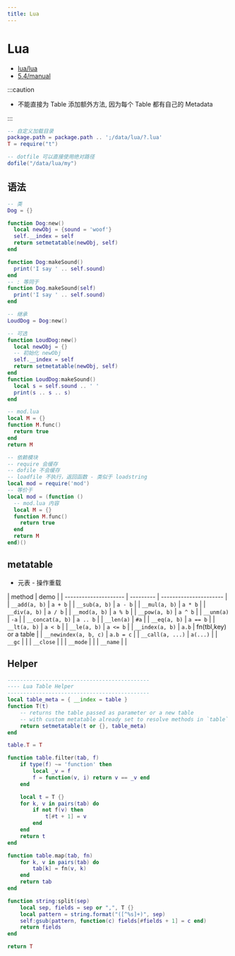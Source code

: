 ```yaml
---
title: Lua
---
```


# Lua

- [lua/lua](https://github.com/lua/lua)
- [5.4/manual](https://www.lua.org/manual/5.4/manual.html)

:::caution

- 不能直接为 Table 添加额外方法, 因为每个 Table 都有自己的 Metadata

:::

```lua
-- 自定义加载目录
package.path = package.path .. ';/data/lua/?.lua'
T = require("t")

-- dotfile 可以直接使用绝对路径
dofile("/data/lua/my")
```

## 语法

```lua
-- 类
Dog = {}

function Dog:new()
  local newObj = {sound = 'woof'}
  self.__index = self
  return setmetatable(newObj, self)
end

function Dog:makeSound()
  print('I say ' .. self.sound)
end
-- : 等同于
function Dog.makeSound(self)
  print('I say ' .. self.sound)
end

-- 继承
LoudDog = Dog:new()

-- 可选
function LoudDog:new()
  local newObj = {}
  -- 初始化 newObj
  self.__index = self
  return setmetatable(newObj, self)
end
function LoudDog:makeSound()
  local s = self.sound .. ' '
  print(s .. s .. s)
end

-- mod.lua
local M = {}
function M.func()
  return true
end
return M

-- 依赖模块
-- require 会缓存
-- dofile 不会缓存
-- loadfile 不执行，返回函数 - 类似于 loadstring
local mod = require('mod')
-- 等价于
local mod = (function ()
  -- mod.lua 内容
  local M = {}
  function M.func()
    return true
  end
  return M
end)()
```

## metatable

- 元表 - 操作重载

| method                | demo      |
| --------------------- | --------- | ---------------------- |
| `__add(a, b)`         | `a + b`   |
| `__sub(a, b)`         | `a - b`   |
| `__mul(a, b)`         | `a * b`   |
| `__div(a, b)`         | `a / b`   |
| `__mod(a, b)`         | `a % b`   |
| `__pow(a, b)`         | `a ^ b`   |
| `__unm(a)`            | `-a`      |
| `__concat(a, b)`      | `a .. b`  |
| `__len(a)`            | `#a`      |
| `__eq(a, b)`          | `a == b`  |
| `__lt(a, b)`          | `a < b`   |
| `__le(a, b)`          | `a <= b`  |
| `__index(a, b)`       | `a.b`     | fn(tbl,key) or a table |
| `__newindex(a, b, c)` | `a.b = c` |
| `__call(a, ...)`      | `a(...)`  |
| `__gc`                |           |
| `__close`             |           |
| `__mode`              |           |
| `__name`              |           |

## Helper

```lua
---------------------------------------------
---- Lua Table Helper
---------------------------------------------
local table_meta = { __index = table }
function T(t)
    -- returns the table passed as parameter or a new table
    -- with custom metatable already set to resolve methods in `table`
    return setmetatable(t or {}, table_meta)
end

table.T = T

function table.filter(tab, f)
    if type(f) ~= 'function' then
        local _v = f
        f = function(v, i) return v == _v end
    end

    local t = T {}
    for k, v in pairs(tab) do
        if not f(v) then
            t[#t + 1] = v
        end
    end
    return t
end

function table.map(tab, fn)
    for k, v in pairs(tab) do
        tab[k] = fn(v, k)
    end
    return tab
end

function string:split(sep)
    local sep, fields = sep or ",", T {}
    local pattern = string.format("([^%s]+)", sep)
    self:gsub(pattern, function(c) fields[#fields + 1] = c end)
    return fields
end

return T
```
